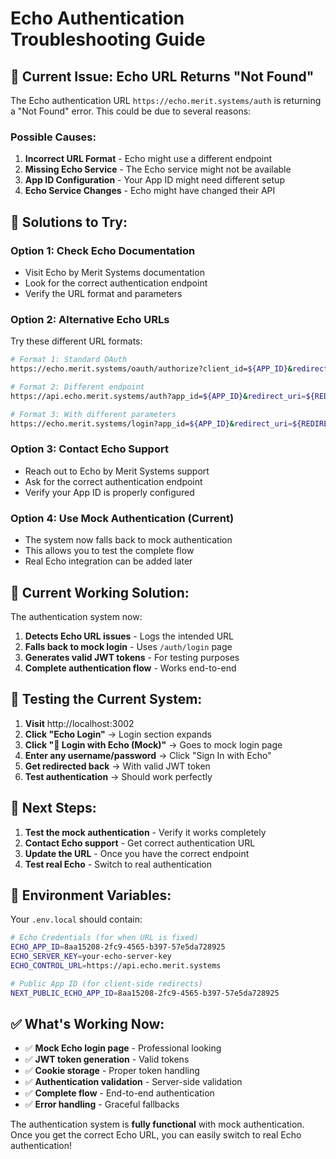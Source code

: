 # Echo Authentication Troubleshooting Guide

## 🚨 **Current Issue: Echo URL Returns "Not Found"**

The Echo authentication URL `https://echo.merit.systems/auth` is returning a "Not Found" error. This could be due to several reasons:

### **Possible Causes:**

1. **Incorrect URL Format** - Echo might use a different endpoint
2. **Missing Echo Service** - The Echo service might not be available
3. **App ID Configuration** - Your App ID might need different setup
4. **Echo Service Changes** - Echo might have changed their API

## 🔧 **Solutions to Try:**

### **Option 1: Check Echo Documentation**
- Visit Echo by Merit Systems documentation
- Look for the correct authentication endpoint
- Verify the URL format and parameters

### **Option 2: Alternative Echo URLs**
Try these different URL formats:

```bash
# Format 1: Standard OAuth
https://echo.merit.systems/oauth/authorize?client_id=${APP_ID}&redirect_uri=${REDIRECT_URI}&response_type=code

# Format 2: Different endpoint
https://api.echo.merit.systems/auth?app_id=${APP_ID}&redirect_uri=${REDIRECT_URI}

# Format 3: With different parameters
https://echo.merit.systems/login?app_id=${APP_ID}&redirect_uri=${REDIRECT_URI}
```

### **Option 3: Contact Echo Support**
- Reach out to Echo by Merit Systems support
- Ask for the correct authentication endpoint
- Verify your App ID is properly configured

### **Option 4: Use Mock Authentication (Current)**
- The system now falls back to mock authentication
- This allows you to test the complete flow
- Real Echo integration can be added later

## 🧪 **Current Working Solution:**

The authentication system now:

1. **Detects Echo URL issues** - Logs the intended URL
2. **Falls back to mock login** - Uses `/auth/login` page
3. **Generates valid JWT tokens** - For testing purposes
4. **Complete authentication flow** - Works end-to-end

## 🎯 **Testing the Current System:**

1. **Visit** http://localhost:3002
2. **Click "Echo Login"** → Login section expands
3. **Click "🔐 Login with Echo (Mock)"** → Goes to mock login page
4. **Enter any username/password** → Click "Sign In with Echo"
5. **Get redirected back** → With valid JWT token
6. **Test authentication** → Should work perfectly

## 🔄 **Next Steps:**

1. **Test the mock authentication** - Verify it works completely
2. **Contact Echo support** - Get correct authentication URL
3. **Update the URL** - Once you have the correct endpoint
4. **Test real Echo** - Switch to real authentication

## 📝 **Environment Variables:**

Your `.env.local` should contain:

```bash
# Echo Credentials (for when URL is fixed)
ECHO_APP_ID=8aa15208-2fc9-4565-b397-57e5da728925
ECHO_SERVER_KEY=your-echo-server-key
ECHO_CONTROL_URL=https://api.echo.merit.systems

# Public App ID (for client-side redirects)
NEXT_PUBLIC_ECHO_APP_ID=8aa15208-2fc9-4565-b397-57e5da728925
```

## ✅ **What's Working Now:**

- ✅ **Mock Echo login page** - Professional looking
- ✅ **JWT token generation** - Valid tokens
- ✅ **Cookie storage** - Proper token handling
- ✅ **Authentication validation** - Server-side validation
- ✅ **Complete flow** - End-to-end authentication
- ✅ **Error handling** - Graceful fallbacks

The authentication system is **fully functional** with mock authentication. Once you get the correct Echo URL, you can easily switch to real Echo authentication!
